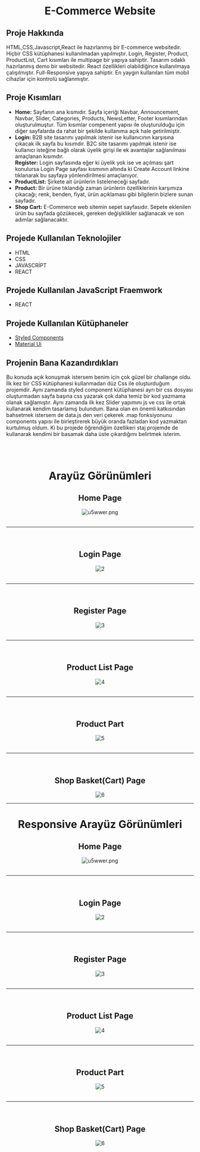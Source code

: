 <div align="center"><h1>E-Commerce Website</h1></div>

<h2 align="left">Proje Hakkında</h3>
<p>
  HTML,CSS,Javascript,React ile hazırlanmış bir E-commerce websitedir. Hiçbir CSS kütüphanesi kullanılmadan yapılmıştır. Login, Register, Product, 
  ProductList, Cart kısımları ile multipage bir yapıya sahiptir. Tasarım odaklı hazırlanmış demo bir websitedir. React özellikleri olabildiğince
  kullanılmaya çalışılmıştır. Full-Responsive yapıya sahiptir. En yaygın kullanılan tüm mobil cihazlar için kontrolü sağlanmıştır.  
</p>

<h2>Proje Kısımları</h2>
<ul>
 <li>
   <b>Home:</b> Sayfanın ana kısmıdır. Sayfa içeriği Navbar, Announcement, Navbar, Slider, Categories, Products, NewsLetter, Footer kısımlarından 
   oluşturulmuştur. Tüm kısımlar compenent yapısı ile oluşturulduğu için diğer sayfalarda da rahat bir şekilde kullanıma açık hale getirilmiştir. 
 </li>
 <li>
   <b>Login:</b> B2B site tasarımı yapılmak istenir ise kullanıcının karşısına çıkacak ilk sayfa bu kısımdır. B2C site tasarımı yapılmak istenir ise kullanıcı
   isteğine bağlı olarak üyelik girişi ile ek avantajlar sağlanılması amaçlanan kısımdır.
  </li>
   <b>Register:</b> Login sayfasında eğer ki üyelik yok ise ve açılması şart konulursa Login Page sayfası kısmının altında ki Create Account linkine
   tıklanarak bu sayfaya yönlendirilmesi amaçlanıyor.
  </li>
 <li>
   <b>ProductList:</b> Şirkete ait ürünlerin listeleneceği sayfadır.
  </li>
 <li>
   <b>Product:</b> Bir ürüne tıklandığı zaman ürünlerin özelliklerinin karşımıza çıkacağı; renk, benden, fiyat, ürün açıklaması gibi bilgilerin bizlere sunan sayfadır. 
  </li>
 <li>
   <b>Shop Cart:</b> E-Commerce web sitemin sepet sayfasıdır. Sepete eklenilen ürün bu sayfada gözükecek, gereken değişiklikler sağlanacak ve son adımlar sağlanacaktır.
  </li>
  
</ul>


<h2>Projede Kullanılan Teknolojiler</h2>
<ul>
 <li>
  HTML
 </li>
 <li>
  CSS
 </li>
 <li>
  JAVASCRİPT
 </li>
 <li>
  REACT
 </li>
</ul>

<h2>Projede Kullanılan JavaScript Fraemwork</h2>
<ul>
 <li>
  REACT
 </li>
</ul>

<h2>Projede Kullanılan Kütüphaneler</h2>
<ul>
 <li>
  <a href="https://styled-components.com/">Styled Components</a>
 </li>
 <li>
  <a href="https://mui.com/">Material Ui</a>
 </li>
</ul>
 
 <h2>Projenin Bana Kazandırdıkları</h2>
 <p>
Bu konuda açık konuşmak istersem benim için çok güzel bir challange oldu. İlk kez bir CSS kütüphanesi kullanmadan düz Css ile oluşturduğum projemdir. Aynı zamanda styled component kütüphanesi ayrı bir css dosyası oluşturmadan sayfa başına css yazarak çok daha temiz bir kod yazmama olanak sağlamıştır. Aynı zamanda ilk kez Slider yapımını js ve css ile ortak kullanarak kendim tasarlamış bulundum. Bana olan en önemli katkısından bahsetmek istersem de data.js den veri çekerek .map fonksiyonunu components yapısı ile birleştirerek büyük oranda fazladan kod yazmaktan kurtulmuş oldum. Ki bu projede öğrendiğim özellikeri staj projemde de kullanarak kendimi bir basamak daha üste çıkardığımı belirtmek isterim.
 </p>
 
 <br /><br />
 <h1 align="center">Arayüz Görünümleri</h1>
 <div align="center">
  
  <div>
    <h2>Home Page</h2>
    <img src="./ecommerce/src/Project Result Img/Home.jpeg" alt="u5wwer.png" border="0">
  </div>

  <br /> 
  <hr />
  <br />

  <div>
    <h2>Login Page</h2>
    <img src="./ecommerce/src/Project Result Img/Login.jpeg" alt="2" border="0">
  </div>

  <br /> 
  <hr />
  <br />

  <div>
    <h2>Register Page</h2>
    <img src="./ecommerce/src/Project Result Img/Register.jpeg" alt="3" border="0">
  </div>

  <br /> 
  <hr />
  <br />

  <div>
    <h2>Product List Page</h2>
    <img src="./ecommerce/src/Project Result Img/ProductList.jpeg" alt="4" border="0">
  </div>

  <br /> 
  <hr />
  <br />

  <div>
    <h2>Product Part</h2>
    <img src="./ecommerce/src/Project Result Img/Product.jpeg" alt="5" border="0">
  </div>

  <br /> 
  <hr />
  <br />

  <div>
    <h2>Shop Basket(Cart) Page</h2>
    <img src="./ecommerce/src/Project Result Img/Cart.jpeg" alt="6" border="0">
  </div>
  
</div>

<hr />

<h1 align="center">Responsive Arayüz Görünümleri</h1>
 <div align="center">
  
  <div>
    <h2>Home Page</h2>
    <img src="./ecommerce/src/Project Result Img/ResHome.jpeg" alt="u5wwer.png" border="0">
  </div>

  <br /> 
  <hr />
  <br />

  <div>
    <h2>Login Page</h2>
    <img src="./ecommerce/src/Project Result Img/ResLogin.jpeg" alt="2" border="0">
  </div>

  <br /> 
  <hr />
  <br />

  <div>
    <h2>Register Page</h2>
    <img src="./ecommerce/src/Project Result Img/ResRegister.jpeg" alt="3" border="0">
  </div>

  <br /> 
  <hr />
  <br />

  <div>
    <h2>Product List Page</h2>
    <img src="./ecommerce/src/Project Result Img/ResProductList.jpeg" alt="4" border="0">
  </div>

  <br /> 
  <hr />
  <br />

  <div>
    <h2>Product Part</h2>
    <img src="./ecommerce/src/Project Result Img/ResProduct.jpeg" alt="5" border="0">
  </div>

  <br /> 
  <hr />
  <br />

  <div>
    <h2>Shop Basket(Cart) Page</h2>
    <img src="./ecommerce/src/Project Result Img/ResCart.jpeg" alt="6" border="0">
  </div>
  
  
  
</div>
 
